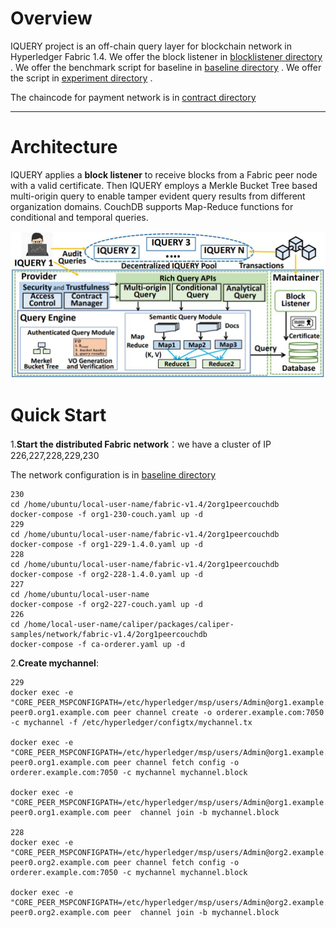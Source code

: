 # Overview

IQUERY project is an off-chain query layer for blockchain network in Hyperledger Fabric 1.4. We offer the block listener in [blocklistener  directory](/blocklistner) . We offer the benchmark script for baseline in [baseline directory](/baseline) . We offer the script in [experiment directory](/experiment ) . 

The chaincode for payment network is in [contract directory](/blocklistner/src/contract/fabric/iot) 

---

# Architecture

IQUERY applies a **block listener** to receive blocks from a Fabric peer node with a valid certificate. Then IQUERY employs a Merkle Bucket Tree based multi-origin query to enable tamper evident query results from different organization domains. CouchDB supports Map-Reduce functions for conditional and temporal queries.

![image](</picture/architecture.JPG>)



# Quick Start

1.**Start the distributed Fabric network**：we have a cluster of IP 226,227,228,229,230

The network configuration is in [baseline directory](/baseline) 

```shell
230
cd /home/ubuntu/local-user-name/fabric-v1.4/2org1peercouchdb
docker-compose -f org1-230-couch.yaml up -d
229
cd /home/ubuntu/local-user-name/fabric-v1.4/2org1peercouchdb
docker-compose -f org1-229-1.4.0.yaml up -d
228
cd /home/ubuntu/local-user-name/fabric-v1.4/2org1peercouchdb
docker-compose -f org2-228-1.4.0.yaml up -d
227 
cd /home/ubuntu/local-user-name
docker-compose -f org2-227-couch.yaml up -d
226
cd /home/local-user-name/caliper/packages/caliper-samples/network/fabric-v1.4/2org1peercouchdb
docker-compose -f ca-orderer.yaml up -d

```

2.**Create mychannel**:

```shell
229
docker exec -e "CORE_PEER_MSPCONFIGPATH=/etc/hyperledger/msp/users/Admin@org1.example.com/msp" peer0.org1.example.com peer channel create -o orderer.example.com:7050 -c mychannel -f /etc/hyperledger/configtx/mychannel.tx

docker exec -e "CORE_PEER_MSPCONFIGPATH=/etc/hyperledger/msp/users/Admin@org1.example.com/msp" peer0.org1.example.com peer channel fetch config -o orderer.example.com:7050 -c mychannel mychannel.block

docker exec -e "CORE_PEER_MSPCONFIGPATH=/etc/hyperledger/msp/users/Admin@org1.example.com/msp" peer0.org1.example.com peer  channel join -b mychannel.block

228
docker exec -e "CORE_PEER_MSPCONFIGPATH=/etc/hyperledger/msp/users/Admin@org2.example.com/msp" peer0.org2.example.com peer channel fetch config -o orderer.example.com:7050 -c mychannel mychannel.block

docker exec -e "CORE_PEER_MSPCONFIGPATH=/etc/hyperledger/msp/users/Admin@org2.example.com/msp" peer0.org2.example.com peer  channel join -b mychannel.block
```
